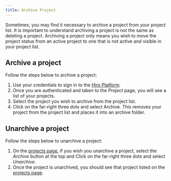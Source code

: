 ```yaml
---
title: Archive Project
---
```


Sometimes, you may find it necessary to archive a project from your project list. It is important to understand archiving a project is not the same as deleting a project. Archiving a project only means you wish to move the project status from an active project to one that is not active and visible in your project list.

## Archive a project

Follow the steps below to archive a project:

1. Use your credentials to sign in to the [Hiro Platform](https://platform.hiro.so/).
2. Once you are authenticated and taken to the Project page, you will see a list of your projects.
3. Select the project you wish to archive from the project list.
4. Click on the far-right three dots and select Archive. This removes your project from the project list and places it into an archive folder.

## Unarchive a project

Follow the steps below to unarchive a project:

1. On the [projects page](https://platform.hiro.so/projects), if you wish you unarchive a project, select the *Archive* button at the top and Click on the far-right three dots and select *Unarchive*.
2. Once the project is unarchived, you should see that project listed on the [projects page](https://platform.hiro.so/projects).
